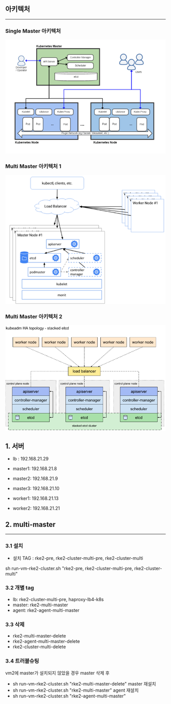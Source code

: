 ## 아키텍처 
---
### Single Master 아키텍처 
![k8s-ha-0](./assets/k8s-ha-0.png)

### Multi Master 아키텍처 1
![k8s-ha-1](./assets/k8s-ha-1.png)

### Multi Master 아키텍처 2
![k8s-ha-2](./assets/k8s-ha-2.png)


## 1. 서버 
- lb : 192.168.21.29

- master1: 192.168.21.8
- master2: 192.168.21.9
- master3: 192.168.21.10

- worker1: 192.168.21.13
- worker2: 192.168.21.21

## 2. multi-master
---
### 3.1 설치 
  - 설치 TAG : rke2-pre, rke2-cluster-multi-pre,  rke2-cluster-multi  

sh run-vm-rke2-cluster.sh "rke2-pre, rke2-cluster-multi-pre,  rke2-cluster-multi"

### 3.2  개별 tag
- lb: rke2-cluster-multi-pre,  haproxy-lb4-k8s
- master: rke2-multi-master
- agent: rke2-agent-multi-master

### 3.3 삭제
- rke2-multi-master-delete
- rke2-agent-multi-master-delete
- rke2-cluster-multi-delete

### 3.4 트러블슈팅

vm2에 master가 설치되지 않았을 경우 master 삭제 후
- sh run-vm-rke2-cluster.sh "rke2-multi-master-delete"
master 재설치
- sh run-vm-rke2-cluster.sh "rke2-multi-master"
agent 재설치 
- sh run-vm-rke2-cluster.sh "rke2-agent-multi-master"
